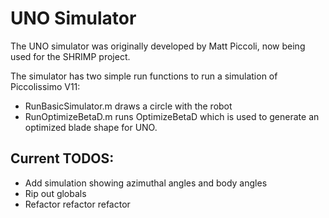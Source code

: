 # UNO Simulator
The UNO simulator was originally developed by Matt Piccoli, now being used for the SHRIMP project.

The simulator has two simple run functions to run a simulation of Piccolissimo V11:
* RunBasicSimulator.m draws a circle with the robot
* RunOptimizeBetaD.m runs OptimizeBetaD which is used to generate an optimized blade shape for UNO.

## Current TODOS:
* Add simulation showing azimuthal angles and body angles
* Rip out globals
* Refactor refactor refactor
